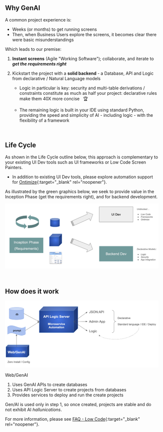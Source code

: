 ## Why GenAI

A common project experience is:

* Weeks (or months) to get running screens
* Then, when Business Users explore the screens, it becomes clear there were basic misunderstandings

Which leads to our premise:

1. **Instant screens** (Agile "Working Software"); collaborate, and iterate to ***get the requirements right***
2. Kickstart the project with a **solid backend** - a Database, API and Logic from declarative / Natural Language models

    * Logic in particular is key: security and multi-table derivations / constraints constitute as much as half your project: declarative rules make them 40X more concise  &nbsp; :trophy:

    * The remaining logic is built in your IDE using standard Python, providing the speed and simplicity of AI - including logic - with the flexibility of a framework

&nbsp;

## Life Cycle

As shown in the Life Cycle outline below, this approach is complementary to your existing UI Dev tools such as UI frameworks or Low Code Screen Painters. 

* In addition to existing UI Dev tools, please explore automation support for [Ontimize](App-Custom-Ontimize-Overview.md){:target="_blank" rel="noopener"}.

As illustrated by the green graphics below, we seek to provide value in the Inception Phase (get the requirements right), and for backend development. 

![life-cycle](images/web_genai/life-cycle.png)

&nbsp;

## How does it work

![how does it work](images/web_genai/how-does-it-work.png)

Web/GenAI

1. Uses GenAI APIs to create databases
2. Uses API Logic Server to create projects from databases
3. Provides services to deploy and run the create projects

Gen/AI is used only in step 1, so once created, projects are stable and do not exhibit AI *hallunications*.

For more information,
please see [FAQ - Low Code](FAQ-Low-Code.md#webgenai){:target="_blank" rel="noopener"}.